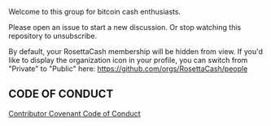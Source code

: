 Welcome to this group for bitcoin cash enthusiasts.

Please open an issue to start a new discussion.  Or stop watching this
repository to unsubscribe.

By default, your RosettaCash membership will be hidden from view. If
you'd like to display the organization icon in your profile, you can
switch from "Private" to "Public" here:
https://github.com/orgs/RosettaCash/people

## CODE OF CONDUCT

[Contributor Covenant Code of Conduct](CODE_OF_CONDUCT.md)
